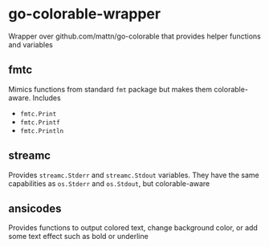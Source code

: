 # go-colorable-wrapper

Wrapper over github.com/mattn/go-colorable that provides helper functions and variables

## fmtc
Mimics functions from standard `fmt` package but makes them colorable-aware. Includes
* `fmtc.Print`
* `fmtc.Printf`
* `fmtc.Println`

## streamc
Provides `streamc.Stderr` and `streamc.Stdout` variables. They have the same capabilities as `os.Stderr` and `os.Stdout`, but colorable-aware

## ansicodes
Provides functions to output colored text, change background color, or add some text effect such as bold or underline
